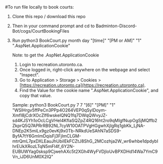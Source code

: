 #To run file locally to book courts:
1. Clone this repo / download this repo
2. Then in your command prompt and cd to Badminton-Discord-Bot/cogs/CourtBookingFiles
3. Run python3 BookCourt.py month day "[time]" "[PM or AM]" "1" ".AspNet.ApplicationCookie"

    Note: to get the .AspNet.ApplicationCookie
    1. Login to recreation.utoronto.ca.
    2. Once logged in, right-click anywhere on the webpage and select "Inspect".
    3. Go to Application > Storage > Cookies > [https://recreation.utoronto.ca](https://recreation.utoronto.ca).
    4. Find the Value for the cookie name ".AspNet.ApplicationCookie", and copy that value.

    Sample:
    python3 BookCourt.py 7 7 "[6]" "[PM]" "1" "WSlHrgv5ffPeCn3PPp4O264VEP0qSylDoym-XmfI8jCdrXOcZlf6wskelQNQ1fq7DWqQWvyJZ-sd4KJSYh1oOcLCgVHel4KflaSQZpZ4RQ16ht2ro9qMIgfNupOgSjMQffb2ZkprQ5Q7APRrRB92NL7cyW10OATPVgHGgwhXjIgRq1gbKk_LjNA-DNEp2K5miLx9gz0evKj9x0Tb-NRkdUeSAhN7aSDS9-ByfA7tY6GmlmDqisFj3FjImCLGM-mtrQmL7pxDXLEauJhUbiIEkFCZtJ8ShG_2MCozhja2W_wr6whbe1dpdybIhrEUkXRozLTqN5mFl4f_6Y2N-EUBUWYag0sksp9CjwehAXc5t2XGh4WyFVDjIoUvBPXDHd14Wa7YmC9Vn_iJD6UnM0X2IQ"
